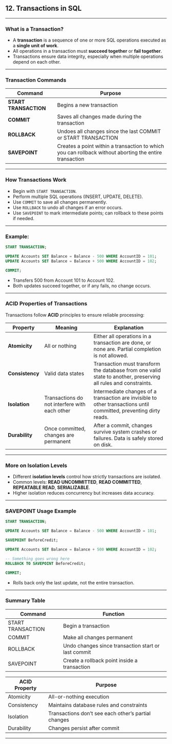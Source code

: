 ## 12. Transactions in SQL

---

### What is a Transaction?

* A **transaction** is a sequence of one or more SQL operations executed as a **single unit of work**.
* All operations in a transaction must **succeed together** or **fail together**.
* Transactions ensure data integrity, especially when multiple operations depend on each other.

---

### Transaction Commands

| Command               | Purpose                                                                                                |
| --------------------- | ------------------------------------------------------------------------------------------------------ |
| **START TRANSACTION** | Begins a new transaction                                                                               |
| **COMMIT**            | Saves all changes made during the transaction                                                          |
| **ROLLBACK**          | Undoes all changes since the last COMMIT or START TRANSACTION                                          |
| **SAVEPOINT**         | Creates a point within a transaction to which you can rollback without aborting the entire transaction |

---

### How Transactions Work

* Begin with `START TRANSACTION`.
* Perform multiple SQL operations (INSERT, UPDATE, DELETE).
* Use `COMMIT` to save all changes permanently.
* Use `ROLLBACK` to undo all changes if an error occurs.
* Use `SAVEPOINT` to mark intermediate points; can rollback to these points if needed.

---

### Example:

```sql
START TRANSACTION;

UPDATE Accounts SET Balance = Balance - 500 WHERE AccountID = 101;
UPDATE Accounts SET Balance = Balance + 500 WHERE AccountID = 102;

COMMIT;
```

* Transfers 500 from Account 101 to Account 102.
* Both updates succeed together, or if any fails, no change occurs.

---

### ACID Properties of Transactions

Transactions follow **ACID** principles to ensure reliable processing:

| Property        | Meaning                                       | Explanation                                                                                                        |
| --------------- | --------------------------------------------- | ------------------------------------------------------------------------------------------------------------------ |
| **Atomicity**   | All or nothing                                | Either all operations in a transaction are done, or none are. Partial completion is not allowed.                   |
| **Consistency** | Valid data states                             | Transaction must transform the database from one valid state to another, preserving all rules and constraints.     |
| **Isolation**   | Transactions do not interfere with each other | Intermediate changes of a transaction are invisible to other transactions until committed, preventing dirty reads. |
| **Durability**  | Once committed, changes are permanent         | After a commit, changes survive system crashes or failures. Data is safely stored on disk.                         |

---

### More on Isolation Levels

* Different **isolation levels** control how strictly transactions are isolated.
* Common levels: **READ UNCOMMITTED**, **READ COMMITTED**, **REPEATABLE READ**, **SERIALIZABLE**.
* Higher isolation reduces concurrency but increases data accuracy.

---

### SAVEPOINT Usage Example

```sql
START TRANSACTION;

UPDATE Accounts SET Balance = Balance - 500 WHERE AccountID = 101;

SAVEPOINT BeforeCredit;

UPDATE Accounts SET Balance = Balance + 500 WHERE AccountID = 102;

-- Something goes wrong here
ROLLBACK TO SAVEPOINT BeforeCredit;

COMMIT;
```

* Rolls back only the last update, not the entire transaction.

---

### Summary Table

| Command           | Function                                            |
| ----------------- | --------------------------------------------------- |
| START TRANSACTION | Begin a transaction                                 |
| COMMIT            | Make all changes permanent                          |
| ROLLBACK          | Undo changes since transaction start or last commit |
| SAVEPOINT         | Create a rollback point inside a transaction        |

| ACID Property | Purpose                                             |
| ------------- | --------------------------------------------------- |
| Atomicity     | All-or-nothing execution                            |
| Consistency   | Maintains database rules and constraints            |
| Isolation     | Transactions don’t see each other’s partial changes |
| Durability    | Changes persist after commit                        |

---
